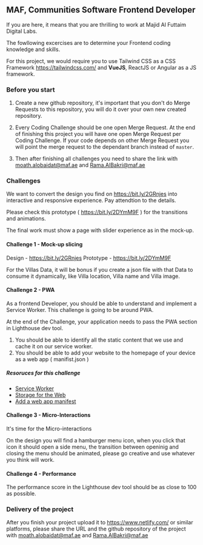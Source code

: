 ## MAF, Communities Software Frontend Developer

If you are here, it means that you are thrilling to work at Majid Al Futtaim Digital Labs.

The fowllowing excercises are to determine your Frontend coding knowledge and skills.

For this project, we would require you to use Tailwind CSS as a CSS Framework https://tailwindcss.com/ and **VueJS**, ReactJS or Angular as a JS framework.


### Before you start 

1. Create a new github repository, it's important that you don't do Merge Requests to this repository, you will do it over your own new created repository.

2. Every Coding Challenge should be one open Merge Request. At the end of finishing this project you will have one open Merge Request per Coding Challenge. If your code depends on other Merge Request you will point the merge request to the dependant branch instead of `master`.

3. Then after finishing all challenges you need to share the link with moath.alobaidat@maf.ae and Rama.AlBakri@maf.ae


### Challenges

We want to convert the design you find on https://bit.ly/2GRnjes into interactive and responsive experience. Pay attendtion to the details. 

Please check this prototype ( https://bit.ly/2DYmM9F ) for the transitions and animations.

The final work must show a page with slider experience as in the mock-up.


#### Challenge 1 - Mock-up slicing

Design - https://bit.ly/2GRnjes
Prototype - https://bit.ly/2DYmM9F

For the Villas Data, it will be bonus if you create a json file with that Data to consume it dynamically, like Villa location, Villa name and Villa image.

#### Challenge 2 - PWA

As a frontend Developer, you should be able to understand and implement a Service Worker. This challenge is going to be around PWA. 

At the end of the Challenge, your application needs to pass the PWA section in Lighthouse dev tool.

1. You should be able to identify all the static content that we use and cache it on our service worker. 
2. You should be able to add your website to the homepage of your device as a web app ( manifist.json )


##### Resoruces for this challenge

- [Service Worker](https://developers.google.com/web/fundamentals/primers/service-workers)
- [Storage for the Web](https://web.dev/storage-for-the-web/) 
- [Add a web app manifest](https://web.dev/add-manifest/)


#### Challenge 3 - Micro-Interactions

It's time for the Micro-interactions

On the design you will find a hamburger menu icon, when you click that icon it should open a side menu, the transition between openinig and closing the menu should be animated, please go creative and use whatever you think will work.


#### Challenge 4 - Performance

The performance score in the Lighthouse dev tool should be as close to 100 as possible.


### Delivery of the project

After you finish your project upload it to https://www.netlify.com/ or similar platforms, please share the URL and the github repository of the project with moath.alobaidat@maf.ae and Rama.AlBakri@maf.ae
